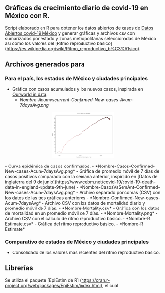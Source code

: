 ## Gráficas de crecimiento diario de covid-19 en México con R.

Script elaborado en R para obtener los datos abiertos de casos de  [Datos Abiertos covid-19  México](http://datosabiertos.salud.gob.mx/gobmx/salud/datos_abiertos/datos_abiertos_covid19.zip) y generar gráficas y archivos csv con sumarizados por estado y zonas metropolitanas seleccionadas de México así como los valores del [Ritmo reproductivo básico] (https://es.wikipedia.org/wiki/Ritmo_reproductivo_b%C3%A1sico).


## Archivos generados para 

### Para el país, los estados de México y ciudades principales

- Gráfica con casos acumulados y los nuevos casos, inspirada en [Ourworld in data](https://ourworldindata.org/grapher/daily-new-confirmed-cases-of-covid-19-vs-cumulative-cases-positive-rate).
	- *Nombre-Acumvscurrent-Confirmed-New-cases-Acum-7daysAvg.png*
<p align="center">
  <img src="./img/Mexico-Acumvscurrent-Confirmed-New-cases-Acum-7daysAvg.png" alt="Grafica comparativa Mexico" width="200">
</p>
- Curva epidémica de casos confirmados.
	- *Nombre-Casos-Confirmed-New-cases-Acum-7daysAvg.png*
- Gráfica de promedio móvil de 7 días de casos positivos comparado con la semana anterior, inspirado en [Datos de inglaterra del 9 de junio](https://www.cebm.net/covid-19/covid-19-death-data-in-england-update-9th-june)
	- *Nombre-CasosVsSemAnt-Confirmed-New-cases-Acum-7daysAvg.png*
- Archivo separado por comas (CSV) con los datos de las tres gráficas anteriores
	- *Nombre-Confirmed-New-cases-Acum-7daysAvg*
- Archivo CSV con los datos de mortalidad diario y promedio móvil de 7 días.
	- *Nombre-Mortality.csv*
- Gráfica con los datos de mortalidad en un promedio móvil de 7 días.
	- *Nombre-Mortality.png*
- Archivo CSV con el cálculo de ritmo reproductivo básico.
	- *Nombre-R Estimate.csv*
- Gráfica del ritmo reproductivo básico.
	- *Nombre-R Estimate*
	
	
### Comparativo de estados de México y ciudades principales

- Consolidado de los valores más recientes del ritmo reproductivo básico.
	

## Librerías
Se utiliza el paquete [EpiEstim de R] (https://cran.r-project.org/web/packages/EpiEstim/index.html), el cual 